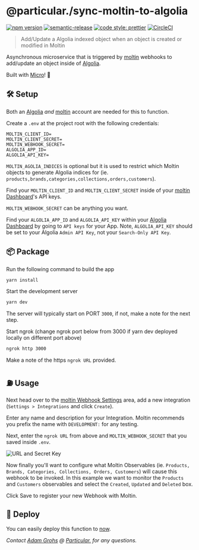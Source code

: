 # @particular./sync-moltin-to-algolia

[![npm version](https://img.shields.io/npm/v/@particular./sync-moltin-to-algolia.svg)](https://www.npmjs.com/package/@particular./sync-moltin-to-algolia) [![semantic-release](https://img.shields.io/badge/%20%20%F0%9F%93%A6%F0%9F%9A%80-semantic--release-e10079.svg)](https://github.com/semantic-release/semantic-release) [![code style: prettier](https://img.shields.io/badge/code_style-prettier-ff69b4.svg)](https://github.com/prettier/prettier) [![CircleCI](https://circleci.com/gh/uniquelyparticular/sync-moltin-to-algolia.svg?style=svg)](https://circleci.com/gh/uniquelyparticular/sync-moltin-to-algolia)

> Add/Update a Algolia indexed object when an object is created or modified in Moltin

Asynchronous microservice that is triggered by [moltin](https://moltin.com) webhooks to add/update an object inside of [Algolia](https://algolia.com).

Built with [Micro](https://github.com/zeit/micro)! 🤩

## 🛠 Setup

Both an [Algolia](https://algolia.com) _and_ [moltin](https://moltin.com) account are needed for this to function.

Create a `.env` at the project root with the following credentials:

```dosini
MOLTIN_CLIENT_ID=
MOLTIN_CLIENT_SECRET=
MOLTIN_WEBHOOK_SECRET=
ALGOLIA_APP_ID=
ALGOLIA_API_KEY=

```

`MOLTIN_AGOLIA_INDICES` is optional but it is used to restrict which Moltin objects to generate Algolia indices for (ie. `products,brands,categories,collections,orders,customers`).

Find your `MOLTIN_CLIENT_ID` and `MOLTIN_CLIENT_SECRET` inside of your [moltin Dashboard](https://dashboard.moltin.com)'s API keys.

`MOLTIN_WEBHOOK_SECRET` can be anything you want.

Find your `ALGOLIA_APP_ID` and `ALGOLIA_API_KEY` within your [Algolia Dashboard](https://www.algolia.com/dashboard) by going to `API keys` for your App. Note, `ALGOLIA_API_KEY` should be set to your Algolia `Admin API Key`, not your `Search-Only API Key`.

## 📦 Package

Run the following command to build the app

```bash
yarn install
```

Start the development server

```bash
yarn dev
```

The server will typically start on PORT `3000`, if not, make a note for the next step.

Start ngrok (change ngrok port below from 3000 if yarn dev deployed locally on different port above)

```bash
ngrok http 3000
```

Make a note of the https `ngrok URL` provided.

## ⛽️ Usage

Next head over to the [moltin Webhook Settings](https://dashboard.moltin.com/app/settings/integrations) area, add a new integration (`Settings > Integrations` and click `Create`).

Enter any name and description for your Integration. Moltin recommends you prefix the name with `DEVELOPMENT:` for any testing.

Next, enter the `ngrok URL` from above and `MOLTIN_WEBHOOK_SECRET` that you saved inside `.env`.

![URL and Secret Key](https://user-images.githubusercontent.com/950181/52846929-ca957980-3102-11e9-9a20-23b8139767ee.png)

Now finally you'll want to configure what Moltin Observables (ie. `Products, Brands, Categories, Collections, Orders, Customers`) will cause this webhook to be invoked. In this example we want to monitor the `Products` and `Customers` observables and select the `Created`, `Updated` and `Deleted` box.

Click Save to register your new Webhook with Moltin.

## 🚀 Deploy

You can easily deploy this function to [now](https://now.sh).

_Contact [Adam Grohs](https://www.linkedin.com/in/adamgrohs/) @ [Particular.](https://uniquelyparticular.com) for any questions._
